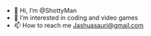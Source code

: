 - 👋 Hi, I’m @ShottyMan
- 👀 I’m interested in coding and video games
- 📫 How to reach me Jashuasauri@gmail.com

<!---
ShottyMan/ShottyMan is a ✨ special ✨ repository because its `README.md` (this file) appears on your GitHub profile.
You can click the Preview link to take a look at your changes.
--->
